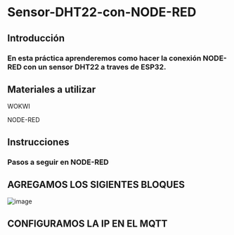 # Sensor-DHT22-con-NODE-RED
## Introducción
### En esta práctica aprenderemos como hacer la conexión NODE-RED con un sensor DHT22 a traves de ESP32.

## Materiales a utilizar
WOKWI

NODE-RED

## Instrucciones
### Pasos a seguir en NODE-RED
## AGREGAMOS LOS SIGIENTES BLOQUES
![image](https://github.com/ErickRomeroRamos/Sensor-DHT22-con-NODE-RED/assets/153964793/55cf52dc-e7d4-4502-a819-9fde99b26c0f)
## CONFIGURAMOS LA IP EN EL MQTT

